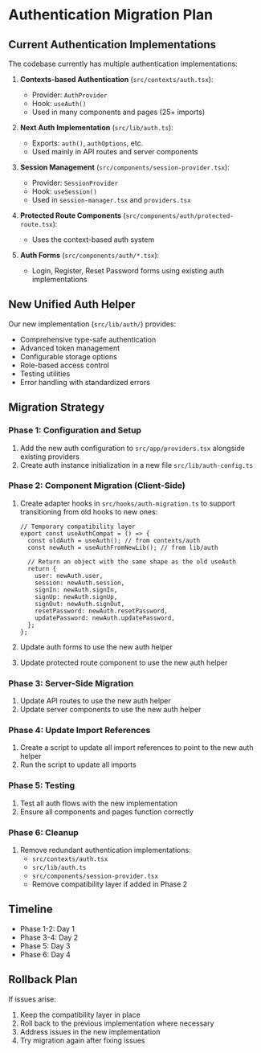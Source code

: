 # Authentication Migration Plan

## Current Authentication Implementations

The codebase currently has multiple authentication implementations:

1. **Contexts-based Authentication** (`src/contexts/auth.tsx`):

   - Provider: `AuthProvider`
   - Hook: `useAuth()`
   - Used in many components and pages (25+ imports)

2. **Next Auth Implementation** (`src/lib/auth.ts`):

   - Exports: `auth()`, `authOptions`, etc.
   - Used mainly in API routes and server components

3. **Session Management** (`src/components/session-provider.tsx`):

   - Provider: `SessionProvider`
   - Hook: `useSession()`
   - Used in `session-manager.tsx` and `providers.tsx`

4. **Protected Route Components** (`src/components/auth/protected-route.tsx`):

   - Uses the context-based auth system

5. **Auth Forms** (`src/components/auth/*.tsx`):
   - Login, Register, Reset Password forms using existing auth implementations

## New Unified Auth Helper

Our new implementation (`src/lib/auth/`) provides:

- Comprehensive type-safe authentication
- Advanced token management
- Configurable storage options
- Role-based access control
- Testing utilities
- Error handling with standardized errors

## Migration Strategy

### Phase 1: Configuration and Setup

1. Add the new auth configuration to `src/app/providers.tsx` alongside existing providers
2. Create auth instance initialization in a new file `src/lib/auth-config.ts`

### Phase 2: Component Migration (Client-Side)

1. Create adapter hooks in `src/hooks/auth-migration.ts` to support transitioning from old hooks to new ones:

   ```tsx
   // Temporary compatibility layer
   export const useAuthCompat = () => {
     const oldAuth = useAuth(); // from contexts/auth
     const newAuth = useAuthFromNewLib(); // from lib/auth

     // Return an object with the same shape as the old useAuth
     return {
       user: newAuth.user,
       session: newAuth.session,
       signIn: newAuth.signIn,
       signUp: newAuth.signUp,
       signOut: newAuth.signOut,
       resetPassword: newAuth.resetPassword,
       updatePassword: newAuth.updatePassword,
     };
   };
   ```

2. Update auth forms to use the new auth helper
3. Update protected route component to use the new auth helper

### Phase 3: Server-Side Migration

1. Update API routes to use the new auth helper
2. Update server components to use the new auth helper

### Phase 4: Update Import References

1. Create a script to update all import references to point to the new auth helper
2. Run the script to update all imports

### Phase 5: Testing

1. Test all auth flows with the new implementation
2. Ensure all components and pages function correctly

### Phase 6: Cleanup

1. Remove redundant authentication implementations:
   - `src/contexts/auth.tsx`
   - `src/lib/auth.ts`
   - `src/components/session-provider.tsx`
   - Remove compatibility layer if added in Phase 2

## Timeline

- Phase 1-2: Day 1
- Phase 3-4: Day 2
- Phase 5: Day 3
- Phase 6: Day 4

## Rollback Plan

If issues arise:

1. Keep the compatibility layer in place
2. Roll back to the previous implementation where necessary
3. Address issues in the new implementation
4. Try migration again after fixing issues
